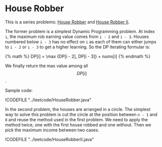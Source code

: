 # House Robber

This is a series problems: [House Robber](https://leetcode.com/problems/house-robber/) and
[House Robber II](https://leetcode.com/problems/house-robber-ii/).

The former problem is a simplest Dynamic Programming problem. At index `i`, the maximum
rob earning value comes from `i - 2` and `i - 3`. Houses numbered below `i - 3` has no
effect on `i` as each of them can either jumps to `i - 2` or `i - 3` to get a higher learning.
So the DP iterating formular is:

{% math %}
DP[i] = \max \{DP[i - 2], DP[i - 3]\} + nums[i]
{% endmath %}

We finally return the max value among all $$DP[i]$$.

Sample code:

!CODEFILE "../leetcode/HouseRobber.java"

In the second problem, the houses are arranged in a circle. The simplest way to solve this
problem is cut the circle at the position between `n - 1` and `0` and reuse the method
used in the first problem. We need to apply the method twice, one with the first house
robbed and one without. Then we pick the maximum income between two cases.

!CODEFILE "../leetcode/HouseRobberII.java"
